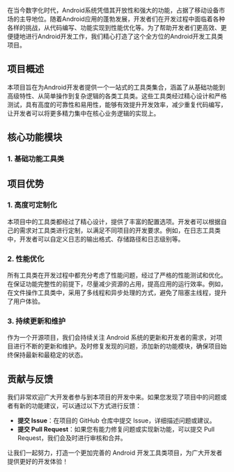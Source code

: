 在当今数字化时代，Android系统凭借其开放性和强大的功能，占据了移动设备市场的主导地位。随着Android应用的蓬勃发展，开发者们在开发过程中面临着各种各样的挑战，从代码编写、功能实现到性能优化等。为了帮助开发者们更高效、更便捷地进行Android开发工作，我们精心打造了这个全方位的Android开发工具类项目。
## 项目概述
本项目旨在为Android开发者提供一个一站式的工具类集合，涵盖了从基础功能到高级特性、从简单操作到复杂逻辑的各类工具类。这些工具类经过精心设计和严格测试，具有高度的可靠性和易用性，能够有效提升开发效率，减少重复代码编写，让开发者可以将更多精力集中在核心业务逻辑的实现上。

## 核心功能模块

### 1. 基础功能工具类

## 项目优势

### 1. 高度可定制化
本项目中的工具类都经过了精心设计，提供了丰富的配置选项。开发者可以根据自己的需求对工具类进行定制，以满足不同项目的开发要求。例如，在日志工具类中，开发者可以自定义日志的输出格式、存储路径和日志级别等。

### 2. 性能优化
所有工具类在开发过程中都充分考虑了性能问题，经过了严格的性能测试和优化。在保证功能完整性的前提下，尽量减少资源的占用，提高应用的运行效率。例如，在文件操作工具类中，采用了多线程和异步处理的方式，避免了阻塞主线程，提升了用户体验。

### 3. 持续更新和维护
作为一个开源项目，我们会持续关注 Android 系统的更新和开发者的需求，对项目进行不断的更新和维护。及时修复发现的问题，添加新的功能模块，确保项目始终保持最新和最稳定的状态。

## 贡献与反馈
我们非常欢迎广大开发者参与到本项目的开发中来。如果您发现了项目中的问题或者有新的功能建议，可以通过以下方式进行反馈：
- **提交 Issue**：在项目的 GitHub 仓库中提交 Issue，详细描述问题或建议。
- **提交 Pull Request**：如果您有能力修复问题或实现新功能，可以提交 Pull Request，我们会及时进行审核和合并。

让我们一起努力，打造一个更加完善的 Android 开发工具类项目，为广大开发者提供更好的开发体验！ 

        